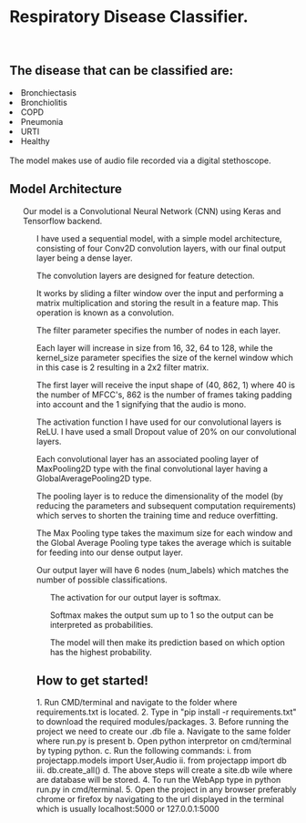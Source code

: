 <h1> Respiratory Disease Classifier.</h1>
<br>
<h2>The disease that can be classified are:</h2> 
<li>Bronchiectasis </li>
<li>Bronchiolitis</li>
<li>COPD</li>
<li>Pneumonia</li>
<li>URTI</li>
<li>Healthy</li>
<br>
The model makes use of audio file recorded via a digital stethoscope.
<br>
<h2> Model Architecture </h2>
<ol>Our model is a Convolutional Neural Network (CNN) using Keras and Tensorflow backend.
<ol> I have used a sequential model, with a simple model architecture, consisting of four Conv2D convolution layers, with our final output layer being a dense layer.</ol>
<ol>The convolution layers are designed for feature detection. </ol>
<ol>It works by sliding a filter window over the input and performing a matrix multiplication and storing the result in a feature map. This operation is known as a convolution.</ol>
<ol>The filter parameter specifies the number of nodes in each layer. </ol>
<ol> Each layer will increase in size from 16, 32, 64 to 128, while the kernel_size parameter specifies the size of the kernel window which in this case is 2 resulting in a 2x2 filter matrix.</ol>
<ol>The first layer will receive the input shape of (40, 862, 1) where 40 is the number of MFCC's, 862 is the number of frames taking padding into account and the 1 signifying that the audio is mono.</ol>
<ol>The activation function I have used for our convolutional layers is ReLU. I have used a small Dropout value of 20% on our convolutional layers.</ol>
<ol> Each convolutional layer has an associated pooling layer of MaxPooling2D type with the final convolutional layer having a GlobalAveragePooling2D type. </ol>
<ol>The pooling layer is to reduce the dimensionality of the model (by reducing the parameters and subsequent computation requirements) which serves to shorten the training time and reduce overfitting. </ol>
<ol> The Max Pooling type takes the  maximum size for each window and the Global Average Pooling type takes the average which is suitable for feeding into our dense output layer.</ol>
<ol> Our output layer will have 6 nodes (num_labels) which matches the number of possible classifications. 
<ol> The activation for our output layer is softmax. </ol>
<ol> Softmax makes the output sum up to 1 so the output can be interpreted as probabilities. </ol>
<ol> The model will then make its prediction based on which option has the highest probability.</ol>

<h2> How to get started! </h2>
1. Run CMD/terminal and navigate to the folder where requirements.txt is located.
2. Type in "pip install -r requirements.txt" to download the required modules/packages.
3. Before running the project we need to create our .db file
    a. Navigate to the same folder where run.py is present
    b. Open python interpretor on cmd/terminal by typing python.
    c. Run the following commands:
        i. from projectapp.models import User,Audio
        ii. from projectapp import db
        iii. db.create_all()
    d. The above steps will create a site.db wile where are database will be stored.
4. To run the WebApp type in python run.py in cmd/terminal.
5. Open the project in any browser preferably chrome or firefox by navigating to the url displayed in the terminal which is usually localhost:5000 or 127.0.0.1:5000
    

